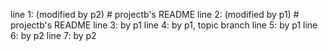line 1:	(modified by p2) # projectb's README
line 2: (modified by p1) # projectb's README
line 3: by p1
line 4: by p1, topic branch
line 5: by p1
line 6: by p2
line 7: by p2
